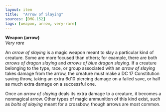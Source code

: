 ```yaml
---
layout: item
title:  "Arrow of Slaying"
sources: [DMG.152]
tags: [weapon, arrow, very-rare]
---
```


**Weapon (arrow)**  
*Very rare*

An *arrow of slaying* is a magic weapon meant to slay a particular kind of creature. Some are more focused than others; for example, there are both *arrows of dragon slaying* and *arrows of blue dragon slaying*. If a creature belonging to the type, race, or group associated with an *arrow of slaying* takes damage from the arrow, the creature must make a DC 17 Constitution saving throw, taking an extra 6d10 piercing damage on a failed save, or half as much extra damage on a successful one.

Once an *arrow of slaying* deals its extra damage to a creature, it becomes a nonmagical arrow. Other types of magic ammunition of this kind exist, such as *bolts of slaying* meant for a crossbow, though arrows are most common.